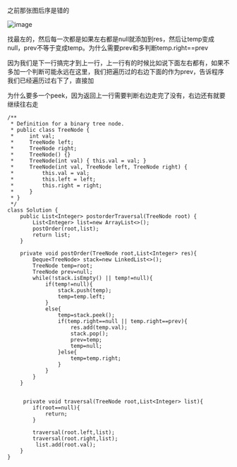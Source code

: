 之前那张图后序是错的

![image](https://user-images.githubusercontent.com/59748598/150946026-9d2eace0-170d-4314-bed9-e6e57810c465.png)


找最左的，然后每一次都是如果左右都是null就添加到res，然后让temp变成null，prev不等于变成temp。为什么需要prev和多判断temp.right==prev

因为我们是下一行搞完才到上一行，上一行有的时候比如说下面左右都有，如果不多加一个判断可能永远在这里，我们把遍历过的右边下面的作为prev，告诉程序我们已经遍历过右下了，直接加

为什么要多一个peek，因为返回上一行需要判断右边走完了没有，右边还有就要继续往右走


```` 
/**
 * Definition for a binary tree node.
 * public class TreeNode {
 *     int val;
 *     TreeNode left;
 *     TreeNode right;
 *     TreeNode() {}
 *     TreeNode(int val) { this.val = val; }
 *     TreeNode(int val, TreeNode left, TreeNode right) {
 *         this.val = val;
 *         this.left = left;
 *         this.right = right;
 *     }
 * }
 */
class Solution {
    public List<Integer> postorderTraversal(TreeNode root) {
        List<Integer> list=new ArrayList<>();
        postOrder(root,list);
        return list;
    }
    
    private void postOrder(TreeNode root,List<Integer> res){
        Deque<TreeNode> stack=new LinkedList<>();
        TreeNode temp=root;
        TreeNode prev=null;
        while(!stack.isEmpty() || temp!=null){
            if(temp!=null){
                stack.push(temp);
                temp=temp.left;
            }
            else{
                temp=stack.peek();
                if(temp.right==null || temp.right==prev){
                    res.add(temp.val);
                    stack.pop();
                    prev=temp;
                    temp=null;
                }else{
                    temp=temp.right;
                }
            }
        }
    }
    
    
     private void traversal(TreeNode root,List<Integer> list){
        if(root==null){
            return;
        }

        traversal(root.left,list);
        traversal(root.right,list);
         list.add(root.val);
    }
}
````





